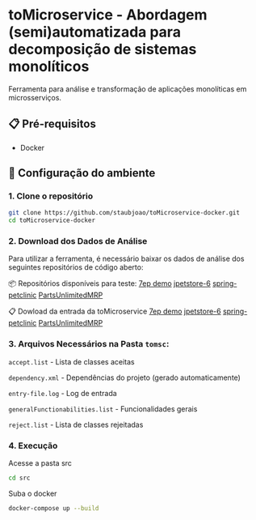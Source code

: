 # toMicroservice - Abordagem (semi)automatizada para decomposição de sistemas monolíticos

Ferramenta para análise e transformação de aplicações monolíticas em microsserviços.

## 📋 Pré-requisitos

- Docker

## 🚀 Configuração do ambiente

### 1. Clone o repositório
```bash
git clone https://github.com/staubjoao/toMicroservice-docker.git
cd toMicroservice-docker
```

### 2. Download dos Dados de Análise
Para utilizar a ferramenta, é necessário baixar os dados de análise dos seguintes repositórios de código aberto:

📦 Repositórios disponíveis para teste:
[7ep demo](https://github.com/7ep/demo)
[jpetstore-6](https://github.com/mybatis/jpetstore-6)
[spring-petclinic](https://github.com/spring-projects/spring-petclinic)
[PartsUnlimitedMRP](https://github.com/microsoft/PartsUnlimitedMRP)

📋 Dowload da entrada da toMicroservice
[7ep demo](https://drive.google.com/file/d/1ZhmcI6lU-1b3FLZIizp01wkS6kJQuNNv/view?usp=sharing)
[jpetstore-6](https://drive.google.com/file/d/1JSKcSGR6ji1blMctRN7GuBlcvn1DTRIC/view?usp=sharing)
[spring-petclinic](https://drive.google.com/file/d/1kwVQbI4uApp9-ta7GGEOsMUNQ_XgPdsg/view?usp=sharing)
[PartsUnlimitedMRP](https://drive.google.com/file/d/1JSKcSGR6ji1blMctRN7GuBlcvn1DTRIC/view?usp=sharing)

### 3. Arquivos Necessários na Pasta `tomsc`:
`accept.list` - Lista de classes aceitas

`dependency.xml` - Dependências do projeto (gerado automaticamente)

`entry-file.log` - Log de entrada

`generalFunctionabilities.list` - Funcionalidades gerais

`reject.list` - Lista de classes rejeitadas

### 4. Execução

Acesse a pasta src

```bash
cd src
```

Suba o docker

```bash
docker-compose up --build
```
